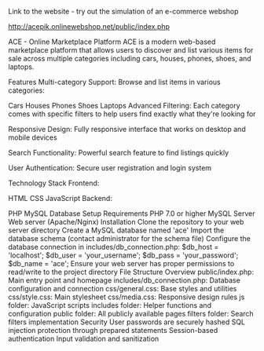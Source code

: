 Link to the website - try out the simulation of an e-commerce webshop

http://acepik.onlinewebshop.net/public/index.php

ACE - Online Marketplace Platform
ACE is a modern web-based marketplace platform that allows users to discover and list various items for sale across multiple categories including cars, houses, phones, shoes, and laptops.

Features
Multi-category Support: Browse and list items in various categories:

Cars
Houses
Phones
Shoes
Laptops
Advanced Filtering: Each category comes with specific filters to help users find exactly what they're looking for

Responsive Design: Fully responsive interface that works on desktop and mobile devices

Search Functionality: Powerful search feature to find listings quickly

User Authentication: Secure user registration and login system

Technology Stack
Frontend:

HTML
CSS
JavaScript
Backend:

PHP
MySQL Database
Setup Requirements
PHP 7.0 or higher
MySQL Server
Web server (Apache/Nginx)
Installation
Clone the repository to your web server directory
Create a MySQL database named 'ace'
Import the database schema (contact administrator for the schema file)
Configure the database connection in includes/db_connection.php:
$db_host = 'localhost';
$db_user = 'your_username';
$db_pass = 'your_password';
$db_name = 'ace';
Ensure your web server has proper permissions to read/write to the project directory
File Structure Overview
public/index.php: Main entry point and homepage
includes/db_connection.php: Database configuration and connection
css/general.css: Base styles and utilities
css/style.css: Main stylesheet
css/media.css: Responsive design rules
js folder: JavaScript scripts
includes folder: Helper functions and configuration
public folder: All publicly available pages
filters folder: Search filters implementation
Security
User passwords are securely hashed
SQL injection protection through prepared statements
Session-based authentication
Input validation and sanitization
